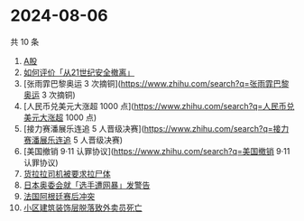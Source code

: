 # 2024-08-06

共 10 条

<!-- BEGIN ZHIHUSEARCH -->
<!-- 最后更新时间 Tue Aug 06 2024 04:12:29 GMT+0800 (China Standard Time) -->
1. [A股](https://www.zhihu.com/search?q=A股)
1. [如何评价「从21世纪安全撤离」](https://www.zhihu.com/search?q=如何评价「从21世纪安全撤离」)
1. [张雨霏巴黎奥运 3 次摘铜](https://www.zhihu.com/search?q=张雨霏巴黎奥运 3 次摘铜)
1. [人民币兑美元大涨超 1000 点](https://www.zhihu.com/search?q=人民币兑美元大涨超 1000 点)
1. [接力赛潘展乐连追 5 人晋级决赛](https://www.zhihu.com/search?q=接力赛潘展乐连追 5 人晋级决赛)
1. [美国撤销 9·11 认罪协议](https://www.zhihu.com/search?q=美国撤销 9·11 认罪协议)
1. [货拉拉司机被要求拉尸体](https://www.zhihu.com/search?q=货拉拉司机被要求拉尸体)
1. [日本奥委会就「选手遭网暴」发警告](https://www.zhihu.com/search?q=日本奥委会就「选手遭网暴」发警告)
1. [法国阿根廷赛后冲突](https://www.zhihu.com/search?q=法国阿根廷赛后冲突)
1. [小区建筑装饰层脱落致外卖员死亡](https://www.zhihu.com/search?q=小区建筑装饰层脱落致外卖员死亡)
<!-- END ZHIHUSEARCH -->
